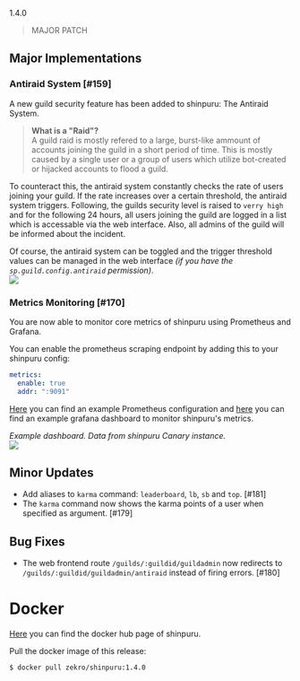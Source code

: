 1.4.0

> MAJOR PATCH

## Major Implementations

### Antiraid System [#159]

A new guild security feature has been added to shinpuru: The Antiraid System.

> **What is a "Raid"?**  
> A guild raid is mostly refered to a large, burst-like ammount of accounts joining the guild in a short period of time. This is mostly caused by a single user or a group of users which utilize bot-created or hijacked accounts to flood a guild.

To counteract this, the antiraid system constantly checks the rate of users joining your guild. If the rate increases over a certain threshold, the antiraid system triggers. Following, the guilds security level is raised to `verry high` and for the following 24 hours, all users joining the guild are logged in a list which is accessable via the web interface. Also, all admins of the guild will be informed about the incident.

Of course, the antiraid system can be toggled and the trigger threshold values can be managed in the web interface *(if you have the `sp.guild.config.antiraid` permission)*.  
![](https://i.imgur.com/vLMgrM9.png)

### Metrics Monitoring [#170]

You are now able to monitor core metrics of shinpuru using Prometheus and Grafana.

You can enable the prometheus scraping endpoint by adding this to your shinpuru config:
```yml
metrics:
  enable: true
  addr: ":9091"
```

[Here](https://github.com/zekroTJA/shinpuru/blob/master/config/prometheus/prometheus.yml) you can find an example Prometheus configuration and [here](https://github.com/zekroTJA/shinpuru/blob/master/config/grafana/example-dashboard.json) you can find an example grafana dashboard to monitor shinpuru's metrics.  

*Example dashboard. Data from shinpuru Canary instance.*  
![](https://i.imgur.com/fEkV7fe.png)


## Minor Updates

- Add aliases to `karma` command: `leaderboard`, `lb`, `sb` and `top`. [#181]
- The `karma` command now shows the karma points of a user when specified as argument. [#179]

## Bug Fixes

- The web frontend route `/guilds/:guildid/guildadmin` now redirects to `/guilds/:guildid/guildadmin/antiraid` instead of firing errors. [#180]


# Docker

[Here](https://hub.docker.com/r/zekro/shinpuru) you can find the docker hub page of shinpuru.

Pull the docker image of this release:
```
$ docker pull zekro/shinpuru:1.4.0
```